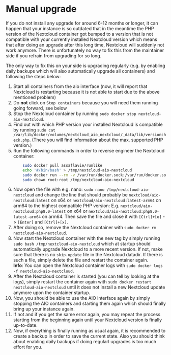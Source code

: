 # Manual upgrade

If you do not install any upgrade for around 6-12 months or longer, it can happen that your instance is so outdated that in the meantime the PHP version of the Nextcloud container got bumped to a version that is not compatible with your currently installed Nextcloud version which means that after doing an upgrade after this long time, Nextcloud will suddenly not work anymore. There is unfortunately no way to fix this from the maintainer side if you refrain from upgrading for so long.

The only way to fix this on your side is upgrading regularly (e.g. by enabling daily backups which will also automatically upgrade all containers) and following the steps below:

1. Start all containers from the aio interface (now, it will report that Nextcloud is restarting because it is not able to start due to the above mentioned problem)
1. Do **not** click on `Stop containers` because you will need them running going forward, see below
1. Stop the Nextcloud container by running `sudo docker stop nextcloud-aio-nextcloud`.
1. Find out with which PHP version your installed Nextcloud is compatible by running `sudo cat /var/lib/docker/volumes/nextcloud_aio_nextcloud/_data/lib/versioncheck.php`. (There you will find information about the max. supported PHP version.)
1. Run the following commands in order to reverse engineer the Nextcloud container:
    ```bash
        sudo docker pull assaflavie/runlike
        echo '#/bin/bash' > /tmp/nextcloud-aio-nextcloud
        sudo docker run --rm -v /var/run/docker.sock:/var/run/docker.sock assaflavie/runlike -p nextcloud-aio-nextcloud >> /tmp/nextcloud-aio-nextcloud
        sudo chown root:root /tmp/nextcloud-aio-nextcloud
    ```
1. Now open the file with e.g. nano: `sudo nano /tmp/nextcloud-aio-nextcloud` and change the line that should probably be `nextcloud/aio-nextcloud:latest` on x64 or `nextcloud/aio-nextcloud:latest-arm64` on arm64 to the highest compatible PHP version: E.g. `nextcloud/aio-nextcloud:php8.0-latest` on x64 or `nextcloud/aio-nextcloud:php8.0-latest-arm64` on arm64. Then save the file and close it with `[Ctrl]+[o]` -> `[Enter]` and `[Ctrl]+[x]`.
1. After doing so, remove the Nextcloud container with `sudo docker rm nextcloud-aio-nextcloud`.
1. Now start the Nextcloud container with the new tag by simply running `sudo bash /tmp/nextcloud-aio-nextcloud` which at startup should automatically upgrade Nextcloud to a more recent version. If not, make sure that there is no `skip.update` file in the Nextcloud datadir. If there is such a file, simply delete the file and restart the container again.<br>
**Info**: You can open the Nextcloud container logs with `sudo docker logs -f nextcloud-aio-nextcloud`.
1. After the Nextcloud container is started (you can tell by looking at the logs), simply restart the container again with `sudo docker restart nextcloud-aio-nextcloud` until it does not install a new Nextcloud update anymore upon the container startup.
1. Now, you should be able to use the AIO interface again by simply stopping the AIO containers and starting them again which should finally bring up your instance again.
1. If not and if you get the same error again, you may repeat the process starting from the beginning again until your Nextcloud version is finally up-to-date.
1. Now, if everything is finally running as usual again, it is recommended to create a backup in order to save the current state. Also you should think about enabling daily backups if doing regularl upgrades is too much effort for you.
